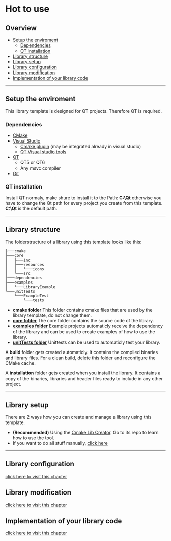 # Hot to use
## Overview
* [Setup the enviroment](#setup-the-enviroment)
  * [Dependencies](#dependencies)
  * [QT installation](#qt-installation)
* [Library structure](#library-structure)
* [Library setup](#library-setup)
* [Library configuration](ConfigureTheProject.md)
* [Library modification](ModifyingTheProject.md)
* [Implementation of your library code](ImplementingYourOwnCode.md)

---
## Setup the enviroment
This library template is designed for QT projects. Therefore QT is required.
### Dependencies
* [CMake](https://cmake.org/download/)
* [Visual Studio](https://visualstudio.microsoft.com/de/downloads/)
  * [Cmake plugin](https://learn.microsoft.com/en-us/cpp/build/cmake-projects-in-visual-studio?view=msvc-170) (may be integrated already in visual studio)
  * [QT Visual studio tools](https://doc.qt.io/qtvstools/qtvstools-how-to-install.html)
* [QT](https://www.qt.io/download-dev)
  * QT5 or QT6
  * Any msvc compiler
* [Git](https://git-scm.com/)


### QT installation
Install QT normaly, make shure to install it to the Path: **C:\Qt** otherwise you have to change the Qt path for every project you create from this template. **C:\Qt** is the default path.

---

## Library structure
The folderstructure of a library using this template looks like this:<br>
``` 
├───cmake
├───core
│   ├───inc
│   ├───resources
│   │   └───icons
│   └───src
├───dependencies
├───examples
│   └───LibraryExample
└───unitTests
    └───ExampleTest
        └───tests
```
- **cmake folder**
This folder contains cmake files that are used by the library template, do not change them.
- **[core folder](CoreFolder.md)**
The core folder contains the source code of the library.
- **[examples folder](ExamplesFolder.md)**
Example projects automaticly receive the dependency of the library and can be used to create examples of how to use the library.
- **[unitTests folder](UnitTestsFolder.md)**
Unittests can be used to automaticly test your library.

A **build** folder gets created automaticly. It contains the compiled binaries and library files.
For a clean build, delete this folder and reconfigure the CMake cache.

A **installation** folder gets created when you install the library. It contains a copy of the binaries, libraries and header files ready to include in any other project. 

---

## Library setup
There are 2 ways how you can create and manage a library using this template. 
* **(Recommended)** Using the [Cmake Lib Creator](https://github.com/KROIA/CmakeLibCreator).
Go to its repo to learn how to use the tool.
* If you want to do all stuff manually, [click here](CreateLibraryManually.md)

---

## Library configuration
[click here to visit this chapter](ConfigureTheProject.md)
## Library modification
[click here to visit this chapter](ModifyingTheProject.md)
## Implementation of your library code
[click here to visit this chapter](ImplementingYourOwnCode.md)
